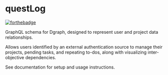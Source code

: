 # questLog
[![forthebadge](https://forthebadge.com/images/badges/contains-technical-debt.svg)](https://forthebadge.com)

GraphQL schema for Dgraph, designed to represent user and project data relationships.

Allows users identified by an external authentication source to manage their projects, pending tasks, and repeating to-dos, along with visualizing inter-objective dependencies.

See documentation for setup and usage instructions.
